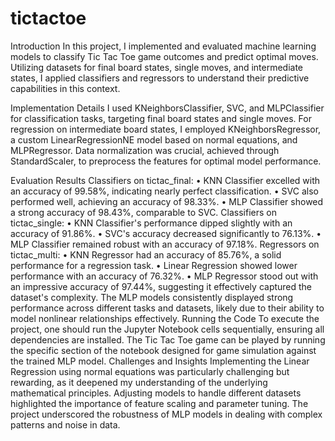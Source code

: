 # tictactoe
Introduction
In this project, I implemented and evaluated machine learning models to classify Tic Tac Toe
game outcomes and predict optimal moves. Utilizing datasets for final board states, single
moves, and intermediate states, I applied classifiers and regressors to understand their predictive
capabilities in this context.

Implementation Details
I used KNeighborsClassifier, SVC, and MLPClassifier for classification tasks, targeting final
board states and single moves. For regression on intermediate board states, I employed
KNeighborsRegressor, a custom LinearRegressionNE model based on normal equations, and
MLPRegressor. Data normalization was crucial, achieved through StandardScaler, to
preprocess the features for optimal model performance.

Evaluation Results
Classifiers on tictac_final:
• KNN Classifier excelled with an accuracy of 99.58%, indicating nearly perfect
classification.
• SVC also performed well, achieving an accuracy of 98.33%.
• MLP Classifier showed a strong accuracy of 98.43%, comparable to SVC.
Classifiers on tictac_single:
• KNN Classifier's performance dipped slightly with an accuracy of 91.86%.
• SVC's accuracy decreased significantly to 76.13%.
• MLP Classifier remained robust with an accuracy of 97.18%.
Regressors on tictac_multi:
• KNN Regressor had an accuracy of 85.76%, a solid performance for a regression task.
• Linear Regression showed lower performance with an accuracy of 76.32%.
• MLP Regressor stood out with an impressive accuracy of 97.44%, suggesting it
effectively captured the dataset's complexity.
The MLP models consistently displayed strong performance across different tasks and datasets,
likely due to their ability to model nonlinear relationships effectively.
Running the Code
To execute the project, one should run the Jupyter Notebook cells sequentially, ensuring all
dependencies are installed. The Tic Tac Toe game can be played by running the specific section
of the notebook designed for game simulation against the trained MLP model.
Challenges and Insights
Implementing the Linear Regression using normal equations was particularly challenging but
rewarding, as it deepened my understanding of the underlying mathematical principles.
Adjusting models to handle different datasets highlighted the importance of feature scaling and
parameter tuning. The project underscored the robustness of MLP models in dealing with
complex patterns and noise in data.
